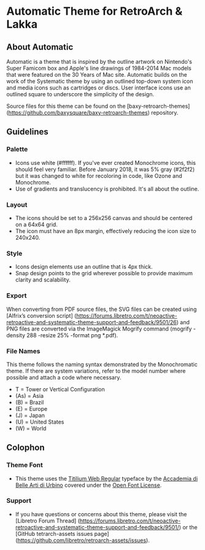 Automatic Theme for RetroArch & Lakka
====================

About Automatic
-----------------
Automatic is a theme that is inspired by the outline artwork on Nintendo's Super Famicom box and Apple's line drawings of 1984-2014 Mac models that were featured on the 30 Years of Mac site.  Automatic builds on the work of the Systematic theme by using an outlined top-down system icon and media icons such as cartridges or discs. User interface icons use an outlined square to underscore the simplicity of the design.

Source files for this theme can be found on the [baxy-retroarch-themes] (https://github.com/baxysquare/baxy-retroarch-themes) repository.


Guidelines
----------

### Palette

 * Icons use white (#ffffff). If you've ever created Monochrome icons, this should feel very familiar.  Before January 2018, it was 5% gray (#2f2f2) but it was changed to white for recoloring in code, like Ozone and Monochrome.
 * Use of gradients and translucency is prohibited.  It's all about the outline.

### Layout

 * The icons should be set to a 256x256 canvas and should be centered on a 64x64 grid. 
 * The icon must have an 8px margin, effectively reducing the icon size to 240x240.
 
### Style

 * Icons design elements use an outline that is 4px thick.
 * Snap design points to the grid wherever possible to provide maximum clarity and scalability.

### Export
When converting from PDF source files, the SVG files can be created using [Alfrix’s conversion script] (https://forums.libretro.com/t/neoactive-retroactive-and-systematic-theme-support-and-feedback/9501/26) and PNG files are converted via the ImageMagick Mogrify command (mogrify -density 288 -resize 25% -format png *.pdf).

### File Names
This theme follows the naming syntax demonstrated by the Monochromatic theme.  If there are system variations, refer to the model number where possible and attach a code where necessary.

 * T = Tower or Vertical Configuration
 * (As) = Asia
 * (B) = Brazil
 * (E) = Europe
 * (J) = Japan
 * (U) = United States
 * (W) = World


Colophon
----------

### Theme Font
 * This theme uses the [Titilium Web Regular](https://fonts.google.com/specimen/Titillium+Web) typeface by the [Accademia di Belle Arti di Urbino](http://www.accademiadiurbino.it/) covered under the [Open Font License](http://scripts.sil.org/cms/scripts/page.php?site_id=nrsi&id=OFL_web).

### Support
 * If you have questions or concerns about this theme, please visit the [Libretro Forum Thread] (https://forums.libretro.com/t/neoactive-retroactive-and-systematic-theme-support-and-feedback/9501/) or the [GitHub tetrarch-assets issues page] (https://github.com/libretro/retroarch-assets/issues).